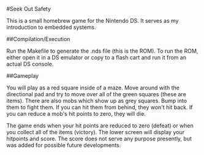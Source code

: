 #Seek Out Safety

This is a small homebrew game for the Nintendo DS. It serves as my introduction to embedded systems.

##Compilation/Execution

Run the Makefile to generate the .nds file (this is the ROM). To run the ROM, either open it in a DS emulator or copy to a flash cart and run it from an actual DS console.

##Gameplay

You will play as a red square inside of a maze. Move around with the directional pad and try to move over all of the green squares (these are items). There are also mobs which show up as grey squares. Bump into them to fight them. If you can hit them from behind, they won't hit back. If you can reduce a mob's hit points to zero, they will die.

The game ends when your hit points are reduced to zero (defeat) or when you collect all of the items (victory). The lower screen will display your hitpoints and score. The score does not serve any purpose presently, but was added for possible future developments.